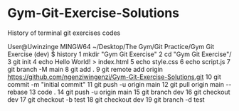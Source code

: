 # Gym-Git-Exercise-Solutions
History of terminal git exercises codes

User@Uwinzinge MINGW64 ~/Desktop/The Gym/Git Practice/Gym Git Exercise (dev)
$ history
    1  mkdir "Gym Git Exercise"
    2  cd "Gym Git Exercise"/
    3  git init
    4  echo Hello World! > index.html
    5  echo style.css
    6  echo script.js
   7  git branch -M main
   8  git add .
   9  git remote add origin https://github.com/ngenziwingenzi/Gym-Git-Exercise-Solutions.git
   10  git commit -m "initial commit"
   11  git push -u origin main
   12  git pull origin main --rebase
   13  code .
   14  git push -u origin main
   15  git branch dev
   16  git checkout dev
   17  git checkout -b test
   18  git checkout dev
   19  git branch -d test